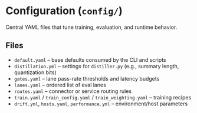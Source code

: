 # Configuration (`config/`)

Central YAML files that tune training, evaluation, and runtime behavior.

## Files
- `default.yaml` – base defaults consumed by the CLI and scripts
- `distillation.yml` – settings for `distiller.py` (e.g., summary length, quantization bits)
- `gates.yaml` – lane pass-rate thresholds and latency budgets
- `lanes.yaml` – ordered list of eval lanes
- `routes.yaml` – connector or service routing rules
- `train.yaml` / `train_config.yaml` / `train_weighting.yaml` – training recipes
- `drift.yml`, `hosts.yaml`, `performance.yml` – environment/host parameters
